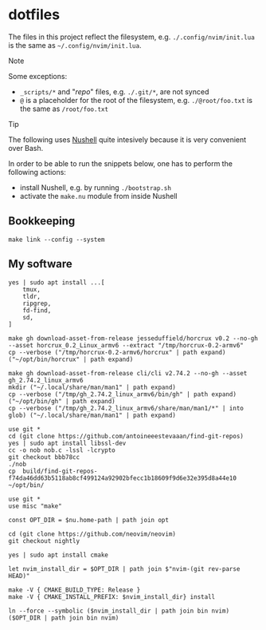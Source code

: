 # dotfiles

The files in this project reflect the filesystem, e.g. `./.config/nvim/init.lua` is the same as `~/.config/nvim/init.lua`.

> [!NOTE]
> Some exceptions:
> - `_scripts/*` and "_repo_" files, e.g. `./.git/*`, are not synced
> - `@` is a placeholder for the root of the filesystem, e.g. `./@root/foo.txt` is the same as `/root/foo.txt`

> [!TIP]
> The following uses [Nushell](https://nushell.sh) quite intesively because it is very convenient over Bash.
>
> In order to be able to run the snippets below, one has to perform the following actions:
> - install Nushell, e.g. by running `./bootstrap.sh`
> - activate the `make.nu` module from inside Nushell

## Bookkeeping
```nushell
make link --config --system
```

## My software
```nushell
yes | sudo apt install ...[
    tmux,
    tldr,
    ripgrep,
    fd-find,
    sd,
]
```
```nushell
make gh download-asset-from-release jesseduffield/horcrux v0.2 --no-gh --asset horcrux_0.2_Linux_armv6 --extract "/tmp/horcrux-0.2-armv6"
cp --verbose ("/tmp/horcrux-0.2-armv6/horcrux" | path expand) ("~/opt/bin/horcrux" | path expand)
```
```nushell
make gh download-asset-from-release cli/cli v2.74.2 --no-gh --asset gh_2.74.2_linux_armv6
mkdir ("~/.local/share/man/man1" | path expand)
cp --verbose ("/tmp/gh_2.74.2_linux_armv6/bin/gh" | path expand) ("~/opt/bin/gh" | path expand)
cp --verbose ("/tmp/gh_2.74.2_linux_armv6/share/man/man1/*" | into glob) ("~/.local/share/man/man1" | path expand)
```

```nushell
use git *
cd (git clone https://github.com/antoineeestevaaan/find-git-repos)
yes | sudo apt install libssl-dev
cc -o nob nob.c -lssl -lcrypto
git checkout bbb78cc
./nob
cp  build/find-git-repos-f74da46dd63b5118ab8cf499124a92902bfecc1b18609f9d6e32e395d8a44e10 ~/opt/bin/
```

```nushell
use git *
use misc "make"

const OPT_DIR = $nu.home-path | path join opt

cd (git clone https://github.com/neovim/neovim)
git checkout nightly

yes | sudo apt install cmake

let nvim_install_dir = $OPT_DIR | path join $"nvim-(git rev-parse HEAD)"

make -V { CMAKE_BUILD_TYPE: Release }
make -V { CMAKE_INSTALL_PREFIX: $nvim_install_dir} install

ln --force --symbolic ($nvim_install_dir | path join bin nvim) ($OPT_DIR | path join bin nvim)
```
